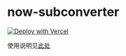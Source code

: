 # now-subconverter

[![Deploy with Vercel](https://vercel.com/button)](https://vercel.com/import/git?s=https%3A%2F%2Fgithub.com%2Fqzoo%2Fnow-subconverter)

使用说明见[此处](https://blogsue.vercel.app/#/article/4)
